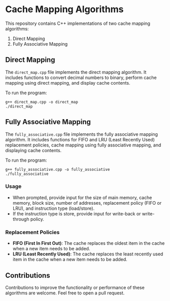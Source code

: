 # Cache Mapping Algorithms

This repository contains C++ implementations of two cache mapping algorithms:
1. Direct Mapping
2. Fully Associative Mapping

## Direct Mapping
The `direct_map.cpp` file implements the direct mapping algorithm. It includes functions to convert decimal numbers to binary, perform cache mapping using direct mapping, and display cache contents.

To run the program:

    g++ direct_map.cpp -o direct_map
    ./direct_map


## Fully Associative Mapping
The `fully_associative.cpp` file implements the fully associative mapping algorithm. It includes functions for FIFO and LRU (Least Recently Used) replacement policies, cache mapping using fully associative mapping, and displaying cache contents.

To run the program:

    g++ fully_associative.cpp -o fully_associative
    ./fully_associative

### Usage
- When prompted, provide input for the size of main memory, cache memory, block size, number of addresses, replacement policy (FIFO or LRU), and instruction type (load/store).
- If the instruction type is store, provide input for write-back or write-through policy.

### Replacement Policies
- **FIFO (First In First Out)**: The cache replaces the oldest item in the cache when a new item needs to be added.
- **LRU (Least Recently Used)**: The cache replaces the least recently used item in the cache when a new item needs to be added.

## Contributions
Contributions to improve the functionality or performance of these algorithms are welcome. Feel free to open a pull request.
